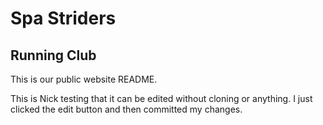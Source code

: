 # Spa Striders
## Running Club

This is our public website README.

This is Nick testing that it can be edited without cloning or anything. I just clicked the edit button and then committed my changes.
